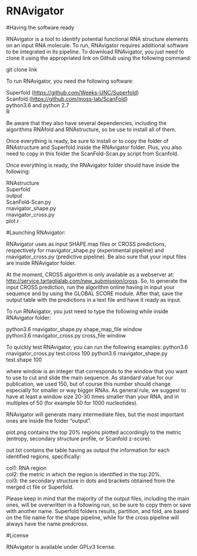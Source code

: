 # RNAvigator

#Having the software ready

RNAvigator is a tool to identify potential functional RNA structure elements on an input RNA molecule. To run, RNAvigator requires additional software to be integrated in its pipeline. To download RNAvigator, you just need to clone it using the appropriated link on Github using the following command:  
  
git clone link  
  
To run RNAvigator, you need the following software:  
  
Superfold (https://github.com/Weeks-UNC/Superfold)  
Scanfold (https://github.com/moss-lab/ScanFold)  
python3.6 and python 2.7  
R  
  
Be aware that they also have several dependencies, including the algorithms RNAfold and RNAstructure, so be use to install all of them.  
  
Once everything is ready, be sure to install or to copy the folder of RNAstructure and Superfold inside the RNAvigator folder. Plus, you also need to copy in this folder the ScanFold-Scan.py script from Scanfold.  
  
Once everything is ready, the RNAvigator folder should have inside the following:  
  
RNAstructure  
Superfold  
output  
ScanFold-Scan.py  
rnavigator_shape.py  
rnavigator_cross.py  
plot.r  
  
#Launching RNAvigator:  
  
RNAvigator uses as input SHAPE.map files or CROSS predictions, respectively for rnavigator_shape.py (experimental pipeline) and rnavigator_cross.py (predictive pipeline). Be also sure that your input files are inside RNAvigator folder.  
  
At the moment, CROSS algorithm is only available as a webserver at: http://service.tartaglialab.com/new_submission/cross. So, to generate the input CROSS prediction, run the algorithm online having in input your sequence and by using the GLOBAL SCORE module. After that, save the output table with the predictions in a text file and have it ready as input.  
  
To run RNAvigator, you just need to type the following while inside RNAvigator folder:  
  
python3.6 rnavigator_shape.py shape_map_file window  
python3.6 rnavigator_cross.py cross_file window

To quickly test RNAvigator, you can run the following examples:
python3.6 rnavigator_cross.py test.cross 100
python3.6 rnavigator_shape.py test.shape 100  
  
where window is an integer that corresponds to the window that you want to use to cut and slide the main sequence. As standard value for our publication, we used 150, but of course this number should change especially for smaller or way bigger RNAs. As general rule, we suggest to have at least a window size 20-30 times smaller than your RNA, and in multiples of 50 (for example 50 for 1000 nucleotides).  
  
RNAvigator will generate many intermediate files, but the most important ones are inside the folder “output”.
  
plot.png contains the top 20% regions plotted accordingly to the metric (entropy, secondary structure profile, or Scanfold z-score).  
  
out.txt contains the table having as output the information for each identified regions, specifically:  
  
col1: RNA region  
col2: the metric in which the region is identified in the top 20%.  
col3: the secondary structure in dots and brackets obtained from the merged ct file or Superfold.   
  
Please keep in mind that the majority of the output files, including the main ones, will be overwritten in a following run, so be sure to copy them or save with another name. Superfold folders results, partition, and fold, are based on the file name for the shape pipeline, while for the cross pipeline will always have the name predcross.  
  
 #License  
   
 RNAvigator is available under GPLv3 license.






